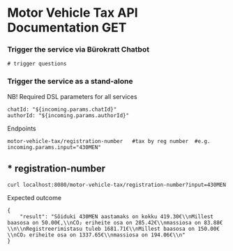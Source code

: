 # Motor Vehicle Tax API Documentation GET

### Trigger the service via Bürokratt Chatbot
```
# trigger questions
```

### Trigger the service as a stand-alone
NB! Required DSL parameters for all services
```
chatId: "${incoming.params.chatId}"
authorId: "${incoming.params.authorId}"
```

Endpoints
```
motor-vehicle-tax/registration-number   #tax by reg number  #e.g. incoming.params.input="430MEN"
```


## * registration-number
```
curl localhost:8080/motor-vehicle-tax/registration-number?input=430MEN
```
Expected outcome
```
{
    "result": "Sõiduki 430MEN aastamaks on kokku 419.30€\\nMillest baasosa on 50.00€,\\nCO₂ eriheite osa on 285.42€\\nmassiosa on 83.88€\\n\\nRegistreerimistasu tuleb 1681.71€\\nMillest baasosa on 150.00€\\nCO₂ eriheite osa on 1337.65€\\nmassiosa on 194.06€\\n"
}
```